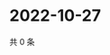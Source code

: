 # 2022-10-27

共 0 条

<!-- BEGIN WEIBO -->
<!-- 最后更新时间 Thu Oct 27 2022 01:22:19 GMT+0800 (China Standard Time) -->

<!-- END WEIBO -->
